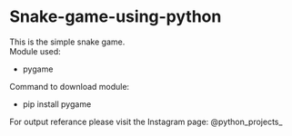 # Snake-game-using-python

This is the simple snake game.  
Module used:
  - pygame
  
Command to download module:
  - pip install pygame
  
For output referance please visit the Instagram page: @python_projects_
